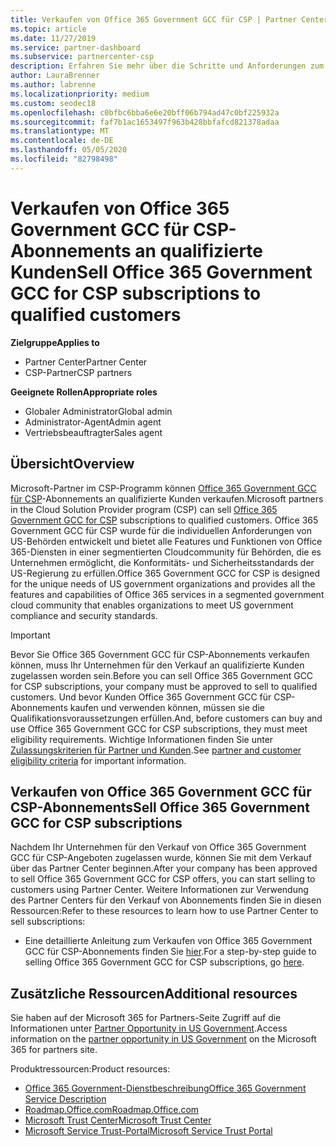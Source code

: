```yaml
---
title: Verkaufen von Office 365 Government GCC für CSP | Partner Center
ms.topic: article
ms.date: 11/27/2019
ms.service: partner-dashboard
ms.subservice: partnercenter-csp
description: Erfahren Sie mehr über die Schritte und Anforderungen zum verkaufen von Abonnements für Office 365 Government gcc für CSP an qualifizierte USA Government-Kunden oder-Auftragnehmer.
author: LauraBrenner
ms.author: labrenne
ms.localizationpriority: medium
ms.custom: seodec18
ms.openlocfilehash: c0bfbc6bba6e6e20bff06b794ad47c0bf225932a
ms.sourcegitcommit: faf7b1ac1653497f963b428bbfafcd821378adaa
ms.translationtype: MT
ms.contentlocale: de-DE
ms.lasthandoff: 05/05/2020
ms.locfileid: "82798498"
---
```

# <a name="sell-office-365-government-gcc-for-csp-subscriptions-to-qualified-customers"></a><span data-ttu-id="2403a-103">Verkaufen von Office 365 Government GCC für CSP-Abonnements an qualifizierte Kunden</span><span class="sxs-lookup"><span data-stu-id="2403a-103">Sell Office 365 Government GCC for CSP subscriptions to qualified customers</span></span>

<span data-ttu-id="2403a-104">**Zielgruppe**</span><span class="sxs-lookup"><span data-stu-id="2403a-104">**Applies to**</span></span>

-  <span data-ttu-id="2403a-105">Partner Center</span><span class="sxs-lookup"><span data-stu-id="2403a-105">Partner Center</span></span>
-  <span data-ttu-id="2403a-106">CSP-Partner</span><span class="sxs-lookup"><span data-stu-id="2403a-106">CSP partners</span></span>

<span data-ttu-id="2403a-107">**Geeignete Rollen**</span><span class="sxs-lookup"><span data-stu-id="2403a-107">**Appropriate roles**</span></span>

- <span data-ttu-id="2403a-108">Globaler Administrator</span><span class="sxs-lookup"><span data-stu-id="2403a-108">Global admin</span></span>
- <span data-ttu-id="2403a-109">Administrator-Agent</span><span class="sxs-lookup"><span data-stu-id="2403a-109">Admin agent</span></span>
- <span data-ttu-id="2403a-110">Vertriebsbeauftragter</span><span class="sxs-lookup"><span data-stu-id="2403a-110">Sales agent</span></span>

## <a name="overview"></a><span data-ttu-id="2403a-111">Übersicht</span><span class="sxs-lookup"><span data-stu-id="2403a-111">Overview</span></span>

<span data-ttu-id="2403a-112">Microsoft-Partner im CSP-Programm können [Office 365 Government GCC für CSP](https://www.microsoft.com/microsoft-365/partners/governmentforCSP)-Abonnements an qualifizierte Kunden verkaufen.</span><span class="sxs-lookup"><span data-stu-id="2403a-112">Microsoft partners in the Cloud Solution Provider program (CSP) can sell [Office 365 Government GCC for CSP](https://www.microsoft.com/microsoft-365/partners/governmentforCSP) subscriptions to qualified customers.</span></span> <span data-ttu-id="2403a-113">Office 365 Government GCC für CSP wurde für die individuellen Anforderungen von US-Behörden entwickelt und bietet alle Features und Funktionen von Office 365-Diensten in einer segmentierten Cloudcommunity für Behörden, die es Unternehmen ermöglicht, die Konformitäts- und Sicherheitsstandards der US-Regierung zu erfüllen.</span><span class="sxs-lookup"><span data-stu-id="2403a-113">Office 365 Government GCC for CSP is designed for the unique needs of US government organizations and provides all the features and capabilities of Office 365 services in a segmented government cloud community that enables organizations to meet US government compliance and security standards.</span></span> 

>[!IMPORTANT] 
><span data-ttu-id="2403a-114">Bevor Sie Office 365 Government GCC für CSP-Abonnements verkaufen können, muss Ihr Unternehmen für den Verkauf an qualifizierte Kunden zugelassen worden sein.</span><span class="sxs-lookup"><span data-stu-id="2403a-114">Before you can sell Office 365 Government GCC for CSP subscriptions, your company must be approved to sell to qualified customers.</span></span> <span data-ttu-id="2403a-115">Und bevor Kunden Office 365 Government GCC für CSP-Abonnements kaufen und verwenden können, müssen sie die Qualifikationsvoraussetzungen erfüllen.</span><span class="sxs-lookup"><span data-stu-id="2403a-115">And, before customers can buy and use Office 365 Government GCC for CSP subscriptions, they must meet eligibility requirements.</span></span> <span data-ttu-id="2403a-116">Wichtige Informationen finden Sie unter [Zulassungskriterien für Partner und Kunden](csp-gcc-validate.md).</span><span class="sxs-lookup"><span data-stu-id="2403a-116">See [partner and customer eligibility criteria](csp-gcc-validate.md) for important information.</span></span>


## <a name="sell-office-365-government-gcc-for-csp-subscriptions"></a><span data-ttu-id="2403a-117">Verkaufen von Office 365 Government GCC für CSP-Abonnements</span><span class="sxs-lookup"><span data-stu-id="2403a-117">Sell Office 365 Government GCC for CSP subscriptions</span></span>

<span data-ttu-id="2403a-118">Nachdem Ihr Unternehmen für den Verkauf von Office 365 Government GCC für CSP-Angeboten zugelassen wurde, können Sie mit dem Verkauf über das Partner Center beginnen.</span><span class="sxs-lookup"><span data-stu-id="2403a-118">After your company has been approved to sell Office 365 Government GCC for CSP offers, you can start selling to customers using Partner Center.</span></span> <span data-ttu-id="2403a-119">Weitere Informationen zur Verwendung des Partner Centers für den Verkauf von Abonnements finden Sie in diesen Ressourcen:</span><span class="sxs-lookup"><span data-stu-id="2403a-119">Refer to these resources to learn how to use Partner Center to sell subscriptions:</span></span> 

-   <span data-ttu-id="2403a-120">Eine detaillierte Anleitung zum Verkaufen von Office 365 Government GCC für CSP-Abonnements finden Sie [hier](https://go.microsoft.com/fwlink/?linkid=2007323).</span><span class="sxs-lookup"><span data-stu-id="2403a-120">For a step-by-step guide to selling Office 365 Government GCC for CSP subscriptions, go [here](https://go.microsoft.com/fwlink/?linkid=2007323).</span></span>  


## <a name="additional-resources"></a><span data-ttu-id="2403a-121">Zusätzliche Ressourcen</span><span class="sxs-lookup"><span data-stu-id="2403a-121">Additional resources</span></span>

<span data-ttu-id="2403a-122">Sie haben auf der Microsoft 365 for Partners-Seite Zugriff auf die Informationen unter [Partner Opportunity in US Government](https://www.microsoft.com/microsoft-365/partners/governmentforCSP).</span><span class="sxs-lookup"><span data-stu-id="2403a-122">Access information on the [partner opportunity in US Government](https://www.microsoft.com/microsoft-365/partners/governmentforCSP) on the Microsoft 365 for partners site.</span></span>

<span data-ttu-id="2403a-123">Produktressourcen:</span><span class="sxs-lookup"><span data-stu-id="2403a-123">Product resources:</span></span>

- [<span data-ttu-id="2403a-124">Office 365 Government-Dienstbeschreibung</span><span class="sxs-lookup"><span data-stu-id="2403a-124">Office 365 Government Service Description</span></span>](https://technet.microsoft.com/library/mt774581.aspx)
- [<span data-ttu-id="2403a-125">Roadmap.Office.com</span><span class="sxs-lookup"><span data-stu-id="2403a-125">Roadmap.Office.com</span></span>](https://products.office.com/business/office-365-roadmap)
- [<span data-ttu-id="2403a-126">Microsoft Trust Center</span><span class="sxs-lookup"><span data-stu-id="2403a-126">Microsoft Trust Center</span></span>](https://www.microsoft.com/TrustCenter/)
- [<span data-ttu-id="2403a-127">Microsoft Service Trust-Portal</span><span class="sxs-lookup"><span data-stu-id="2403a-127">Microsoft Service Trust Portal</span></span>](https://aka.ms/STP)

